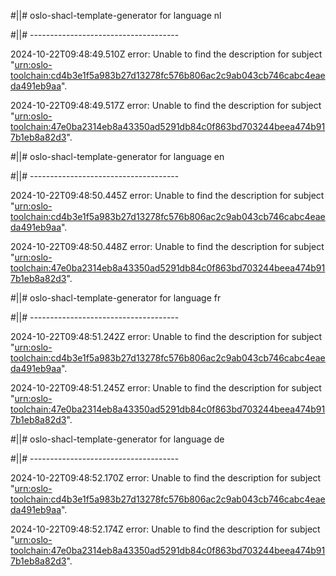 #||# oslo-shacl-template-generator for language nl  

#||# -------------------------------------  

2024-10-22T09:48:49.510Z error: Unable to find the description for subject "[urn:oslo-toolchain:cd4b3e1f5a983b27d13278fc576b806ac2c9ab043cb746cabc4eaeda491eb9aa](all-kindfiche-ap.jsonld#L3280)".

2024-10-22T09:48:49.517Z error: Unable to find the description for subject "[urn:oslo-toolchain:47e0ba2314eb8a43350ad5291db84c0f863bd703244beea474b917b1eb8a82d3](all-kindfiche-ap.jsonld#L3429)".

#||# oslo-shacl-template-generator for language en  

#||# -------------------------------------  

2024-10-22T09:48:50.445Z error: Unable to find the description for subject "[urn:oslo-toolchain:cd4b3e1f5a983b27d13278fc576b806ac2c9ab043cb746cabc4eaeda491eb9aa](all-kindfiche-ap.jsonld#L3280)".

2024-10-22T09:48:50.448Z error: Unable to find the description for subject "[urn:oslo-toolchain:47e0ba2314eb8a43350ad5291db84c0f863bd703244beea474b917b1eb8a82d3](all-kindfiche-ap.jsonld#L3429)".

#||# oslo-shacl-template-generator for language fr  

#||# -------------------------------------  

2024-10-22T09:48:51.242Z error: Unable to find the description for subject "[urn:oslo-toolchain:cd4b3e1f5a983b27d13278fc576b806ac2c9ab043cb746cabc4eaeda491eb9aa](all-kindfiche-ap.jsonld#L3280)".

2024-10-22T09:48:51.245Z error: Unable to find the description for subject "[urn:oslo-toolchain:47e0ba2314eb8a43350ad5291db84c0f863bd703244beea474b917b1eb8a82d3](all-kindfiche-ap.jsonld#L3429)".

#||# oslo-shacl-template-generator for language de  

#||# -------------------------------------  

2024-10-22T09:48:52.170Z error: Unable to find the description for subject "[urn:oslo-toolchain:cd4b3e1f5a983b27d13278fc576b806ac2c9ab043cb746cabc4eaeda491eb9aa](all-kindfiche-ap.jsonld#L3280)".

2024-10-22T09:48:52.174Z error: Unable to find the description for subject "[urn:oslo-toolchain:47e0ba2314eb8a43350ad5291db84c0f863bd703244beea474b917b1eb8a82d3](all-kindfiche-ap.jsonld#L3429)".

